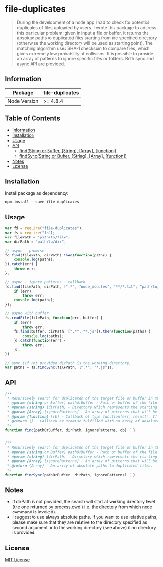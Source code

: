 # file-duplicates
> During the development of a node app I had to check for potential duplicates of files uploaded by users. 
I wrote this package to address this particular problem: given in input a file or buffer, it returns the absolute 
paths to duplicated files starting from the specified directory (otherwise the working directory will be used as
starting point). The matching algorithm uses SHA-1 checksum to compare files, which gives extremely low probability of collisions. It is possible to provide an array of patterns to
ignore specific files or folders. Both sync and async API are provided. 



## Information
| Package       | file-duplicates  |
| ------------- |--------------|                                   
| Node Version  | >= 4.8.4       |


## Table of Contents

<!-- toc -->

* [Information](#information)
* [Installation](#installation)
* [Usage](#usage)
* [API](#api)
  * [find(String or Buffer, [String], [Array], [function])](#find)
  * [findSync(String or Buffer, [String], [Array], [function])](#findSync)
* [Notes](#notes)
* [License](#license)

<!-- toc stop -->


## Installation
Install package as dependency:
```shell
npm install --save file-duplicates
```


## Usage
```js
var fd = require("file-duplicates");
var fs = require("fs");
var filePath = "path/to/file";
var dirPath = "path/to/dir";

// async - promise
fd.find(filePath, dirPath).then(function(paths) {
    console.log(paths);
}).catch(err) {
    throw err;
};

// async - ignore patterns - callback
fd.find(filePath, dirPath, [".*", "node_modules", "**/*.txt", "path/to/specific/fileOrFolder"], function(err, paths) {
    if (err)
        throw err;
    console.log(paths);
});

// async with buffer
fs.readFile(filePath, function(err, buffer) {
    if (err)
        throw err;
    fs.find(buffer, dirPath, [".*", "*.js"]).then(function(paths) {
        console.log(paths);
    }).catch(function(err) {
        throw err;
    });
})

// sync (if not provided dirPath is the working directory)
var paths = fs.findSync(filePath, [".*", "*.js"]);
```


## API
```js
/**
 * Recursively search for duplicates of the target file or buffer in the specified directory, returning the corresponding absolute paths (ASYNC).
 * @param {string or Buffer} pathOrBuffer - Path or buffer of the file to search.
 * @param {string} [dirPath] - Directory which represents the starting point of the search. Default is the working directory.
 * @param {Array} [ignorePatterns] - An array of patterns that will be excluded from the search (e.g. ["*.", "node_modules", "*.txt", "path/to/file", "path/to/directory"]).
 * @param {function} [cb] - Callback of type function(err, result). If not provided a Promise will be returned instead.
 * @return {} - Callback or Promise fulfilled with an array of absolute paths to duplicated files.
 */
function find(pathOrBuffer, dirPath, ignorePatterns, cb) { }


/**
 * Recursively search for duplicates of the target file or buffer in the specified directory, returning the corresponding absolute paths (SYNC).
 * @param {string or Buffer} pathOrBuffer - Path or buffer of the file to search.
 * @param {string} [dirPath] - Directory which represents the starting point of the search. Default is the working directory.
 * @param {Array} [ignorePatterns] - An array of patterns that will be excluded from the search (e.g. ["*.", "node_modules", "*.txt", "path/to/file", "path/to/directory"]).
 * @return {Array} - An array of absolute paths to duplicated files.
 */
function findSync(pathOrBuffer, dirPath, ignorePatterns) { } 
```


## Notes
* If dirPath is not provided, the search will start at working directory level (the one returned by process.cwd() i.e. the directory from which node command is invoked).
* I suggest to use always absolute paths. If you want to use relative paths, please make sure that they are relative to the directory specified as second argument or to the working directory (see above) if no directory is provided.


## License
[MIT License](http://en.wikipedia.org/wiki/MIT_License)